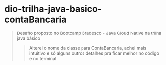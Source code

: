 # dio-trilha-java-basico-contaBancaria
> Desafio proposto no Bootcamp Bradesco - Java Cloud Native na trilha java básico
>
>> Alterei o nome da classe para ContaBancaria, achei mais intuitivo e só alguns outros detalhes pra ficar melhor no código e no terminal

